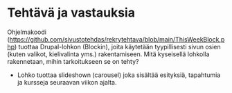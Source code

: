 # Tehtävä ja vastauksia

Ohjelmakoodi (https://github.com/sivustotehdas/rekrytehtava/blob/main/ThisWeekBlock.php) tuottaa Drupal-lohkon (Blockin), joita käytetään tyypillisesti sivun osien (kuten valikot, kielivalinta yms.) rakentamiseen. Mitä kyseisellä lohkolla rakennetaan, mihin tarkoitukseen se on tehty?
- Lohko tuottaa slideshown (carousel) joka sisältää esityksiä, tapahtumia ja kursseja seuraavan viikon ajalta.
